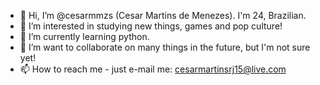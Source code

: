 - 👋 Hi, I’m @cesarmmzs (Cesar Martins de Menezes). I'm 24, Brazilian.
- 👀 I’m interested in studying new things, games and pop culture!
- 🌱 I’m currently learning python.
- 💞️ I’m want to collaborate on many things in the future, but I'm not sure yet!
- 📫 How to reach me - just e-mail me: cesarmartinsrj15@live.com

<!---
cesarmmzs/cesarmmzs is a ✨ special ✨ repository because its `README.md` (this file) appears on your GitHub profile.
You can click the Preview link to take a look at your changes.
--->

